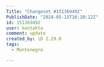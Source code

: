 ```yaml
---
Title: "Changeset #151369492"
PublishDate: "2024-05-15T16:10:12Z"
id: 151369492
user: kentakta
comment: update
created_by: iD 2.29.0
tags:
  - Montenegro

---
```

